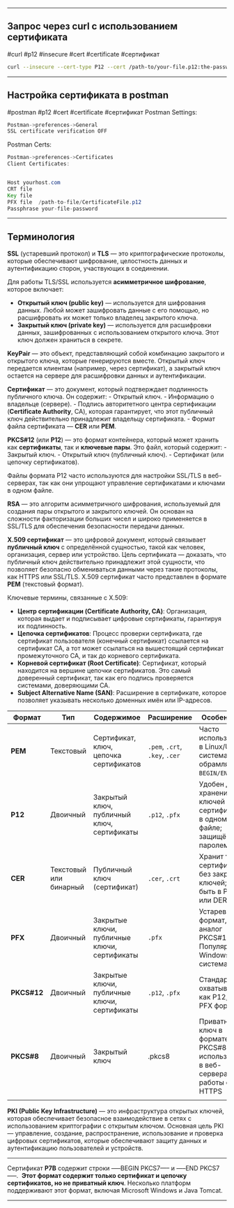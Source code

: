 
---
## Запрос через curl с использованием сертификата
#curl #p12 #insecure #cert #certificate #сертификат
```bash
curl --insecure --cert-type P12 --cert /path-to/your-file.p12:the-password https://your-host.com/endpoint
```

---

## Настройка сертификата в postman
#postman #p12 #cert #certificate #сертификат
Postman Settings:

```java
Postman->preferences->General
SSL certificate verification OFF
```

Postman Certs:

```java
Postman->preferences->Certificates
Client Certificates:


Host yourhost.com
CRT file
Key file
PFX file  /path-to-file/CertificateFile.p12  
Passphrase your-file-password
```

---

## Терминология

**SSL** (устаревший протокол) и **TLS** — это криптографические протоколы, которые обеспечивают шифрование, целостность данных и аутентификацию сторон, участвующих в соединении.

Для работы TLS/SSL используется **асимметричное шифрование**, которое включает:

- **Открытый ключ (public key)** — используется для шифрования данных. Любой может зашифровать данные с его помощью, но расшифровать их может только владелец закрытого ключа.
- **Закрытый ключ (private key)** — используется для расшифровки данных, зашифрованных с использованием открытого ключа. Этот ключ должен храниться в секрете.

**KeyPair** — это объект, представляющий собой комбинацию закрытого и открытого ключа, которые генерируются вместе. Открытый ключ передается клиентам (например, через сертификат), а закрытый ключ остается на сервере для расшифровки данных и аутентификации.

**Сертификат** — это документ, который подтверждает подлинность публичного ключа. Он содержит:
    - Открытый ключ.
    - Информацию о владельце (сервере).
    - Подпись авторитетного центра сертификации (**Certificate Authority**, CA), которая гарантирует, что этот публичный ключ действительно принадлежит владельцу сертификата.
    - Формат файла сертификата — **CER** или **PEM**.

**PKCS#12** (или **P12**) — это формат контейнера, который может хранить как **сертификаты**, так и **ключевые пары**. Это файл, который содержит:
    - Закрытый ключ.
    - Открытый ключ (публичный ключ).
    - Сертификат (или цепочку сертификатов).

Файлы формата P12 часто используются для настройки SSL/TLS в веб-серверах, так как они упрощают управление сертификатами и ключами в одном файле.

**RSA** — это алгоритм асимметричного шифрования, используемый для создания пары открытого и закрытого ключей. Он основан на сложности факторизации больших чисел и широко применяется в SSL/TLS для обеспечения безопасности передачи данных.

**X.509 сертификат** — это цифровой документ, который связывает **публичный ключ** с определённой сущностью, такой как человек, организация, сервер или устройство.
Цель сертификата — доказать, что публичный ключ действительно принадлежит этой сущности, что позволяет безопасно обмениваться данными через такие протоколы, как HTTPS или SSL/TLS.
X.509 сертификат часто представлен в формате **PEM** (текстовый формат).

Ключевые термины, связанные с X.509:
- **Центр сертификации (Certificate Authority, CA)**: Организация, которая выдает и подписывает цифровые сертификаты, гарантируя их подлинность.
- **Цепочка сертификатов**: Процесс проверки сертификата, где сертификат пользователя (конечный сертификат) ссылается на сертификат CA, а тот может ссылаться на вышестоящий сертификат промежуточного CA, и так до корневого сертификата.
- **Корневой сертификат (Root Certificate)**: Сертификат, который находится на вершине цепочки сертификатов. Это самый доверенный сертификат, так как его подпись проверяется системами, доверяющими CA.
- **Subject Alternative Name (SAN)**: Расширение в сертификате, которое позволяет указывать несколько доменных имён или IP-адресов.

| **Формат**  | **Тип**                | **Содержимое**                               | **Расширение**                 | **Особенности**                                                                      |
| ----------- | ---------------------- | -------------------------------------------- | ------------------------------ | ------------------------------------------------------------------------------------ |
| **PEM**     | Текстовый              | Сертификат, ключ, цепочка сертификатов       | `.pem`, `.crt`, `.key`, `.cer` | Часто используется в Linux/Unix системах; обрамляется `BEGIN/END`.                   |
| **P12**     | Двоичный               | Закрытый ключ, публичный ключ, сертификаты   | `.p12`, `.pfx`                 | Удобен для хранения ключей и сертификатов в одном файле; защищён паролем.            |
| **CER**     | Текстовый или бинарный | Публичный ключ (сертификат)                  | `.cer`, `.crt`                 | Хранит только сертификаты, без закрытых ключей; может быть в PEM или DER.            |
| **PFX**     | Двоичный               | Закрытые ключи, публичные ключи, сертификаты | `.pfx`                         | Устаревший формат, аналог PKCS#12. Популярен в Windows-системах.                     |
| **PKCS#12** | Двоичный               | Закрытые ключи, публичные ключи, сертификаты | `.p12`, `.pfx`                 | Стандарт, охватывающий как P12, так и PFX форматы.                                   |
| **PKCS#8**  | Двоичный               | Закрытый ключ                                | .pkcs8                         | Приватный ключ в формате PKCS#8 часто используется в веб-серверах для работы с HTTPS |
|             |                        |                                              |                                |                                                                                      |

**PKI (Public Key Infrastructure)** — это инфраструктура открытых ключей, которая обеспечивает безопасное взаимодействие в сетях с использованием криптографии с открытым ключом. Основная цель PKI — управление, создание, распространение, использование и проверка цифровых сертификатов, которые обеспечивают защиту данных и аутентификацию пользователей и устройств.

---

Сертификат **P7B** содержит строки —–BEGIN PKCS7—– и —–END PKCS7—–. 
**Этот формат содержит только сертификат и цепочку сертификатов, но не приватный ключ**. Несколько платформ поддерживают этот формат, включая Microsoft Windows и Java Tomcat.


----
